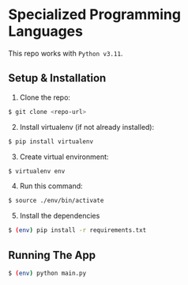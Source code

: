 # Specialized Programming Languages
This repo works with `Python v3.11`.

## Setup & Installation
1. Clone the repo:
```bash
$ git clone <repo-url>
```
2. Install virtualenv (if not already installed):
```bash
$ pip install virtualenv
```
3. Create virtual environment:
```bash
$ virtualenv env
```
4. Run this command:
```bash
$ source ./env/bin/activate
```
5. Install the dependencies
```bash
$ (env) pip install -r requirements.txt
```
## Running The App
```bash
$ (env) python main.py
```
